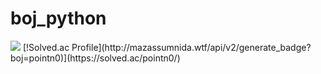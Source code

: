 # boj_python
<img src="https://img.shields.io/badge/Python-3776AB?style=for-the-badge&logo=Python&logoColor=white">
[!Solved.ac Profile](http://mazassumnida.wtf/api/v2/generate_badge?boj=pointn0)](https://solved.ac/pointn0/)
